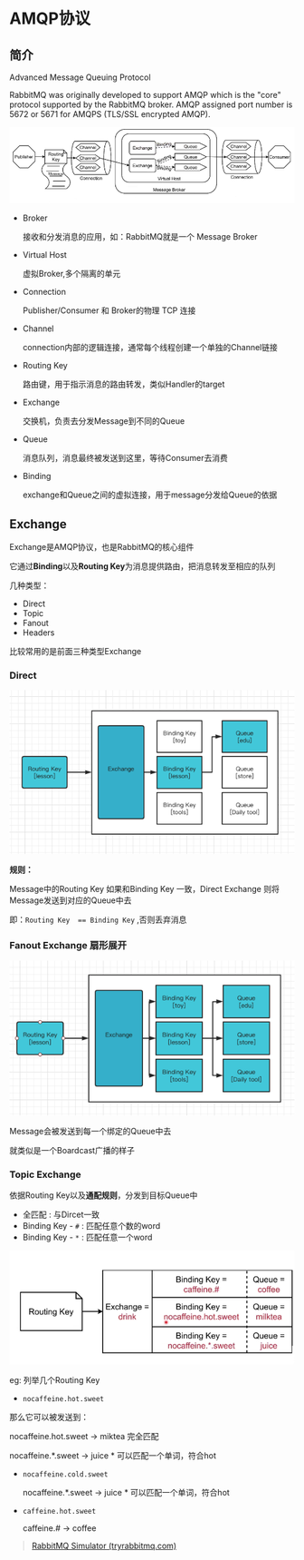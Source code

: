 # AMQP协议

## 简介

Advanced Message Queuing Protocol 

RabbitMQ was originally developed to support AMQP which is the "core" protocol supported by the RabbitMQ broker. AMQP assigned port number is 5672 or 5671 for AMQPS (TLS/SSL encrypted AMQP).



![rabbit_protocol_process](../images/rabbit_protocol_process.png)

- Broker

  接收和分发消息的应用，如：RabbitMQ就是一个 Message Broker

- Virtual Host

  虚拟Broker,多个隔离的单元

- Connection

  Publisher/Consumer 和 Broker的物理 TCP 连接

- Channel

  connection内部的逻辑连接，通常每个线程创建一个单独的Channel链接

- Routing Key 

  路由键，用于指示消息的路由转发，类似Handler的target

- Exchange

  交换机，负责去分发Message到不同的Queue

- Queue

  消息队列，消息最终被发送到这里，等待Consumer去消费

- Binding

  exchange和Queue之间的虚拟连接，用于message分发给Queue的依据



## Exchange

Exchange是AMQP协议，也是RabbitMQ的核心组件

它通过**Binding**以及**Routing Key**为消息提供路由，把消息转发至相应的队列

几种类型：

- Direct
- Topic
- Fanout
- Headers

比较常用的是前面三种类型Exchange

### Direct

![exchange_dicert](../images/rabbit_exchange_dicert.png)

**规则：**

Message中的Routing Key 如果和Binding Key 一致，Direct Exchange 则将Message发送到对应的Queue中去

即：`Routing Key  == Binding Key` ,否则丢弃消息

### Fanout Exchange 扇形展开

![rabbit_exchange_panout](../images/rabbit_exchange_panout.png)



Message会被发送到每一个绑定的Queue中去

就类似是一个Boardcast广播的样子

### Topic Exchange

依据Routing Key以及**通配规则**，分发到目标Queue中

- 全匹配 :  与Dircet一致
- Binding Key - `#`    :  匹配任意个数的word
- Binding Key - `*`   :   匹配任意一个word

![rabbit_topic_exchange](../images/rabbit_topic_exchange.png)

eg: 列举几个Routing Key

-   `nocaffeine.hot.sweet`

  那么它可以被发送到：

  nocaffeine.hot.sweet ->   miktea     完全匹配

  nocaffeine.*.sweet   -> juice     * 可以匹配一个单词，符合hot

- `nocaffeine.cold.sweet`

  nocaffeine.*.sweet   -> juice     * 可以匹配一个单词，符合hot

- `caffeine.hot.sweet`

  caffeine.#  ->  coffee



> [RabbitMQ Simulator (tryrabbitmq.com)](http://tryrabbitmq.com/)







